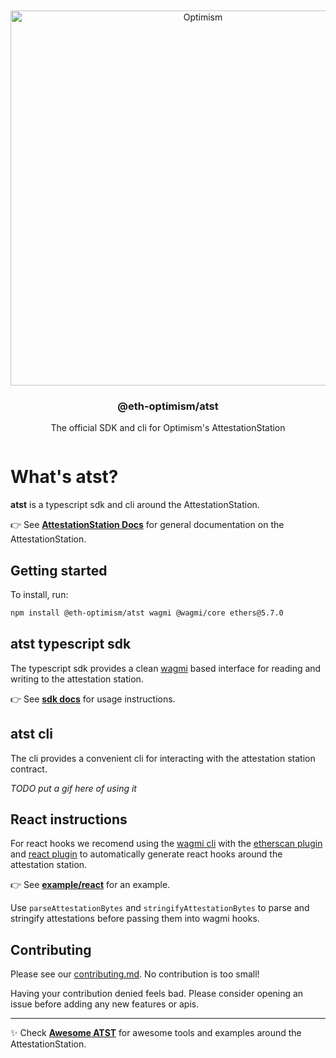 <div align="center">
  <br />
  <br />
  <a href="https://optimism.io"><img alt="Optimism" src="https://raw.githubusercontent.com/ethereum-optimism/brand-kit/main/assets/svg/OPTIMISM-R.svg" width=600></a>
  <br />
  <h3>@eth-optimism/atst</h3> The official SDK and cli for Optimism's AttestationStation
  <br />
</div>

<p align="center">

<p>
<a href="https://www.npmjs.com/package/@eth-optimism/atst" target="\_parent">
<img alt="" src="https://img.shields.io/npm/dm/@eth-optimism/atst.svg" />
</a>

# What's atst?

**atst** is a typescript sdk and cli around the AttestationStation.

👉 See [**AttestationStation Docs**](https://community.optimism.io/docs/governance/attestation-station/) for general documentation on the AttestationStation. 
  
## Getting started

To install, run:

```bash
npm install @eth-optimism/atst wagmi @wagmi/core ethers@5.7.0
```

## atst typescript sdk

The typescript sdk provides a clean [wagmi](https://wagmi.sh/) based interface for reading and writing to the attestation station.

👉 See [**sdk docs**]() for usage instructions.

## atst cli

The cli provides a convenient cli for interacting with the attestation station contract.

_TODO put a gif here of using it_

## React instructions

For react hooks we recomend using the [wagmi cli](https://wagmi.sh/cli/getting-started) with the [etherscan plugin](https://wagmi.sh/cli/plugins/etherscan) and [react plugin](https://wagmi.sh/cli/plugins/react) to automatically generate react hooks around the attestation station.

👉 See [**example/react**](http://todo.todo.todo) for an example.

Use `parseAttestationBytes` and `stringifyAttestationBytes` to parse and stringify attestations before passing them into wagmi hooks.

## Contributing

Please see our [contributing.md](/docs/contributing.md). No contribution is too small!

Having your contribution denied feels bad. Please consider opening an issue before adding any new features or apis.

---
  
✨ Check [**Awesome ATST**](https://todo.todo.todo) for awesome tools and examples around the AttestationStation.
